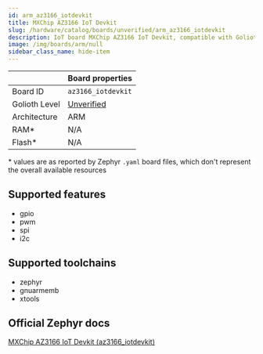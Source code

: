 ```yaml
---
id: arm_az3166_iotdevkit
title: MXChip AZ3166 IoT Devkit
slug: /hardware/catalog/boards/unverified/arm_az3166_iotdevkit
description: IoT board MXChip AZ3166 IoT Devkit, compatible with Golioth at unverified level.
image: /img/boards/arm/null
sidebar_class_name: hide-item
---
```


[//]: # (This is an auto-generated file, do not edit! Changes to it will be lost upon re-generation)



|                | Board properties     |
| -------------  | -------------------- |
| Board ID       | `az3166_iotdevkit` |
| Golioth Level  | [Unverified](/hardware#unverified-boards) |
| Architecture   | ARM |
| RAM*           | N/A |
| Flash*         | N/A |

\* values are as reported by Zephyr `.yaml` board files, which don't represent the overall available resources



## Supported features

* gpio
* pwm
* spi
* i2c

## Supported toolchains

* zephyr
* gnuarmemb
* xtools

## Official Zephyr docs

[MXChip AZ3166 IoT Devkit (az3166_iotdevkit)](https://docs.zephyrproject.org/latest/boards/arm/az3166_iotdevkit/doc/index.html)
